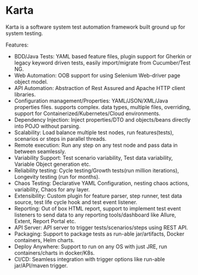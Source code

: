 # Karta
Karta is a software system test automation framework built ground up for system testing.

Features:
- BDD/Java Tests: YAML based feature files, plugin support for Gherkin or legacy keyword driven tests, easily import/migrate from Cucumber/Test NG.
- Web Automation:  OOB support for using Selenium Web-driver page object model.
- API Automation:  Abstraction of Rest Assured and Apache HTTP client libraries.
- Configuration management/Properties: YAML/JSON/XML/Java properties files. supports complex. data types, multiple files, overriding, support for Containerized/Kubernetes/Cloud environments.
- Dependency Injection: Inject properties/DTO and objects/beans directly into POJO without parsing.
- Scalability: Load balance multiple test nodes, run features(tests), scenarios or steps in parallel threads.
- Remote execution: Run any step on any test node and pass data in between seamlessly.
- Variability Support: Test scenario variability, Test data variability, Variable Object generation etc.
- Reliability testing: Cycle testing/Growth tests(run million iterations), Longevity testing (run for months).
- Chaos Testing: Declarative YAML Configuration, nesting chaos actions, variability, Chaos for any layer.
- Extensibility: Custom plugin for feature parser, step runner, test data source, test life cycle hook and test event listener.
- Reporting: Out of box HTML report, support to implement test event listeners to send data to any reporting tools/dashboard like Allure, Extent, Report Portal etc.
- API Server: API server to trigger tests/scenarios/steps using REST API.
- Packaging: Support to package tests as run-able jar/artifacts, Docker containers, Helm charts.
- Deploy Anywhere: Support to run on any OS with just JRE, run containers/charts in docker/K8s.
- CI/CD: Seamless integration with trigger options like run-able jar/API/maven trigger.